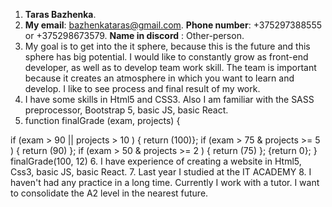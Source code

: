 1. **Taras Bazhenka**.
2. **My email**: bazhenkataras@gmail.com. **Phone number**: +375297388555 or +375298673579. **Name in discord** : Other-person.
3. My goal is to get into the it sphere, because this is the future and this sphere has big potential.
I would like to constantly grow as front-end developer, as well as to develop team work skill. 
The team is important because it creates an atmosphere in which you want to learn and develop. 
I like to see process and final result of my work.
4. I have some skills in Html5 and CSS3. Also I am familiar with the SASS preprocessor, Bootstrap 5, basic JS, basic React.
5. function finalGrade (exam, projects) {
  
if (exam > 90 || projects > 10 ) {
  return (100)};
if (exam > 75 & projects >= 5 ) {
  return (90)
};
if (exam > 50 & projects >= 2 ) {
  return (75)
};
{return 0};
  }
finalGrade(100, 12)
6. I have experience of creating a website in Html5, Css3, basic JS, basic React.
7. Last year I studied at the IT ACADEMY
8. I haven't had any practice in a long time. Currently I work with a tutor. I want to consolidate the A2 level in the nearest future.
